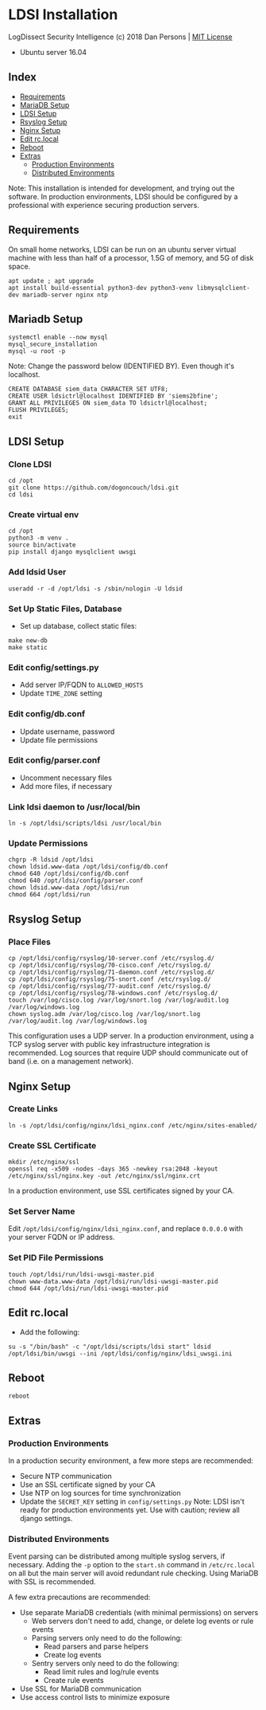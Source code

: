 # LDSI Installation
LogDissect Security Intelligence (c) 2018 Dan Persons | [MIT License](../LICENSE)

- Ubuntu server 16.04

## Index

- [Requirements](#requirements)
- [MariaDB Setup](#mariadb-setup)
- [LDSI Setup](#ldsi-setup)
- [Rsyslog Setup](#rsyslog-setup)
- [Nginx Setup](#nginx-setup)
- [Edit rc.local](#edit-rclocal)
- [Reboot](#reboot)
- [Extras](#extras)
  - [Production Environments](#production-environments)
  - [Distributed Environments](#distributed-environments)

Note: This installation is intended for development, and trying out the software. In production environments, LDSI should be configured by a professional with experience securing production servers.

## Requirements
On small home networks, LDSI can be run on an ubuntu server virtual machine with less than half of a processor, 1.5G of memory, and 5G of disk space.
```
apt update ; apt upgrade
apt install build-essential python3-dev python3-venv libmysqlclient-dev mariadb-server nginx ntp
```

## Mariadb Setup
```
systemctl enable --now mysql
mysql_secure_installation
mysql -u root -p
```
Note: Change the password below (IDENTIFIED BY). Even though it's localhost.
```
CREATE DATABASE siem_data CHARACTER SET UTF8;
CREATE USER ldsictrl@localhost IDENTIFIED BY 'siems2bfine';
GRANT ALL PRIVILEGES ON siem_data TO ldsictrl@localhost;
FLUSH PRIVILEGES;
exit
```

## LDSI Setup
### Clone LDSI
```
cd /opt
git clone https://github.com/dogoncouch/ldsi.git
cd ldsi
```

### Create virtual env
```
cd /opt
python3 -m venv .
source bin/activate
pip install django mysqlclient uwsgi
```

### Add ldsid User
```
useradd -r -d /opt/ldsi -s /sbin/nologin -U ldsid
```

### Set Up Static Files, Database
- Set up database, collect static files:
```
make new-db
make static
```

### Edit config/settings.py
- Add server IP/FQDN to `ALLOWED_HOSTS`
- Update `TIME_ZONE` setting

### Edit config/db.conf
- Update username, password
- Update file permissions

### Edit config/parser.conf
- Uncomment necessary files
- Add more files, if necessary

### Link ldsi daemon to /usr/local/bin
```
ln -s /opt/ldsi/scripts/ldsi /usr/local/bin
```

### Update Permissions
```
chgrp -R ldsid /opt/ldsi
chown ldsid.www-data /opt/ldsi/config/db.conf
chmod 640 /opt/ldsi/config/db.conf
chmod 640 /opt/ldsi/config/parser.conf
chown ldsid.www-data /opt/ldsi/run
chmod 664 /opt/ldsi/run
```

## Rsyslog Setup
### Place Files
```
cp /opt/ldsi/config/rsyslog/10-server.conf /etc/rsyslog.d/
cp /opt/ldsi/config/rsyslog/70-cisco.conf /etc/rsyslog.d/
cp /opt/ldsi/config/rsyslog/71-daemon.conf /etc/rsyslog.d/
cp /opt/ldsi/config/rsyslog/75-snort.conf /etc/rsyslog.d/
cp /opt/ldsi/config/rsyslog/77-audit.conf /etc/rsyslog.d/
cp /opt/ldsi/config/rsyslog/78-windows.conf /etc/rsyslog.d/
touch /var/log/cisco.log /var/log/snort.log /var/log/audit.log /var/log/windows.log
chown syslog.adm /var/log/cisco.log /var/log/snort.log /var/log/audit.log /var/log/windows.log
```
This configuration uses a UDP server. In a production environment, using a TCP syslog server with public key infrastructure integration is recommended. Log sources that require UDP should communicate out of band (i.e. on a management network).

## Nginx Setup
### Create Links
```
ln -s /opt/ldsi/config/nginx/ldsi_nginx.conf /etc/nginx/sites-enabled/
```

### Create SSL Certificate
```
mkdir /etc/nginx/ssl
openssl req -x509 -nodes -days 365 -newkey rsa:2048 -keyout /etc/nginx/ssl/nginx.key -out /etc/nginx/ssl/nginx.crt
```
In a production environment, use SSL certificates signed by your CA.

### Set Server Name
Edit `/opt/ldsi/config/nginx/ldsi_nginx.conf`, and replace `0.0.0.0` with your server FQDN or IP address.

### Set PID File Permissions
```
touch /opt/ldsi/run/ldsi-uwsgi-master.pid
chown www-data.www-data /opt/ldsi/run/ldsi-uwsgi-master.pid
chmod 644 /opt/ldsi/run/ldsi-uwsgi-master.pid
```

## Edit rc.local
- Add the following:
```
su -s "/bin/bash" -c "/opt/ldsi/scripts/ldsi start" ldsid
/opt/ldsi/bin/uwsgi --ini /opt/ldsi/config/nginx/ldsi_uwsgi.ini
```

## Reboot
```
reboot
```

## Extras
### Production Environments
In a production security environment, a few more steps are recommended:
- Secure NTP communication
- Use an SSL certificate signed by your CA
- Use NTP on log sources for time synchronization
- Update the `SECRET_KEY` setting in `config/settings.py`
Note: LDSI isn't ready for production environments yet. Use with caution; review all django settings.

### Distributed Environments
Event parsing can be distributed among multiple syslog servers, if necessary. Adding the `-p` option to the `start.sh` command in `/etc/rc.local` on all but the main server will avoid redundant rule checking. Using MariaDB with SSL is recommended.

A few extra precautions are recommended:
- Use separate MariaDB credentials (with minimal permissions) on servers
  - Web servers don't need to add, change, or delete log events or rule events
  - Parsing servers only need to do the following:
    - Read parsers and parse helpers
    - Create log events
  - Sentry servers only need to do the following:
    - Read limit rules and log/rule events
    - Create rule events
- Use SSL for MariaDB communication
- Use access control lists to minimize exposure
